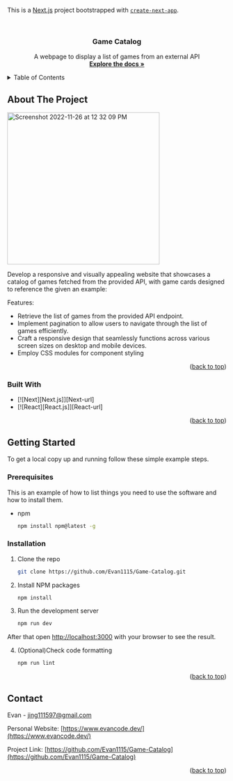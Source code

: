 This is a [Next.js](https://nextjs.org/) project bootstrapped with [`create-next-app`](https://github.com/vercel/next.js/tree/canary/packages/create-next-app).

<a name="readme-top"></a>


<!-- PROJECT LOGO -->
<br />
<div align="center">

<h3 align="center">Game Catalog</h3>
  <p align="center">
   A webpage to display a list of games from an external API
    <br />
    <a href="https://nextjs.org/docs"><strong>Explore the docs »</strong></a>
    <br />
  </p>
</div>



<!-- TABLE OF CONTENTS -->
<details>
  <summary>Table of Contents</summary>
  <ol>
    <li>
      <a href="#about-the-project">About The Project</a>
      <ul>
        <li><a href="#built-with">Built With</a></li>
      </ul>
    </li>
    <li>
      <a href="#getting-started">Getting Started</a>
      <ul>
        <li><a href="#prerequisites">Prerequisites</a></li>
        <li><a href="#installation">Installation</a></li>
      </ul>
    </li>
    <li><a href="#contact">Contact</a></li>
  </ol>
</details>



<!-- ABOUT THE PROJECT -->
## About The Project

<img width="350" alt="Screenshot 2022-11-26 at 12 32 09 PM" src="public/images/screenshot.PNG"/>

Develop a responsive and visually appealing website that showcases a catalog of games fetched from the provided API, with game cards designed to reference the given an example:

Features:
* Retrieve the list of games from the provided API endpoint.
* Implement pagination to allow users to navigate through the list of games efficiently.
* Craft a responsive design that seamlessly functions across various screen sizes on desktop and mobile devices.
* Employ CSS modules for component styling

<p align="right">(<a href="#readme-top">back to top</a>)</p>



### Built With

* [![Next][Next.js]][Next-url]
* [![React][React.js]][React-url]

<p align="right">(<a href="#readme-top">back to top</a>)</p>


<!-- GETTING STARTED -->
## Getting Started

To get a local copy up and running follow these simple example steps.

### Prerequisites

This is an example of how to list things you need to use the software and how to install them.
* npm
  ```sh
  npm install npm@latest -g
  ```

### Installation
1. Clone the repo
   ```sh
   git clone https://github.com/Evan1115/Game-Catalog.git
   ```
2. Install NPM packages
   ```sh
   npm install
   ```
3. Run the development server
   ```sh
   npm run dev
   ```
After that open [http://localhost:3000](http://localhost:3000) with your browser to see the result.

4. (Optional)Check code formatting
   ```sh
   npm run lint
   ```

<p align="right">(<a href="#readme-top">back to top</a>)</p>


<!-- CONTACT -->
## Contact

Evan - jing111597@gmail.com

Personal Website: [https://www.evancode.dev/](https://www.evancode.dev/)

Project Link: [https://github.com/Evan1115/Game-Catalog](https://github.com/Evan1115/Game-Catalog)

<p align="right">(<a href="#readme-top">back to top</a>)</p>
